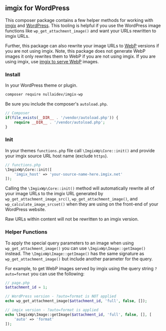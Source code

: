 ## imgix for WordPress

This composer package contains a few helper methods for working with [imgix](https://imgix.com/) and [WordPress](https://wordpress.org/). This tooling is helpful if you use the WordPress image functions like `wp_get_attachment_image()` and want your URLs rewritten to imgix URLs.

Further, this package can also rewrite your image URLs to [WebP](https://developers.google.com/speed/webp/docs/using) versions if you are not using imgix. Note, this package does not generate WebP images it only rewrites them to WebP if you are not using imgix. If you are using imgix, use [imgix to serve WebP](https://docs.imgix.com/tutorials/improved-compression-auto-content-negotiation) images.

### Install

In your WordPress theme or plugin.

```bash
composer require nullaidev/imgix-wp
```

Be sure you include the composer's `autoload.php`.

```php
// Composer
if(file_exists(__DIR__ . '/vendor/autoload.php')) {
    require __DIR__ . '/vendor/autoload.php';
}
```


### Init

In your themes `functions.php` file call `\ImgixWp\Core::init()` and provide your imgix source URL host name (exclude `https`).

```php
// functions.php
\ImgixWp\Core::init([
    'imgix_host' => 'your-source-name-here.imgix.net'
]);
```

Calling the `\ImgixWp\Core::init()` method will automatically rewrite all of your image URLs to the imgix URL generated by `wp_get_attachment_image_src()`, `wp_get_attachment_image()`, and `wp_calculate_image_srcset()` when they are using on the front-end of your WordPress website.

Raw URLs within content will not be rewritten to an imgix version.

### Helper Functions

To apply the special query parameters to an image when using `wp_get_attachment_image()` you can use `\ImgixWp\Image::getImage()` instead. The `\ImgixWp\Image::getImage()` has the same signature as `wp_get_attachment_image()` but include another parameter for the query.

For example, to get WebP images served by imgix using the query string `?auto=format` you can use the following:

```php
// page.php
$attachment_id = 1;

// WordPress version - ?auto=format is NOT applied
echo wp_get_attachment_image($attachment_id, 'full', false, []);

// imgix version - ?auto=format is applied
echo \ImgixWp\Image::getImage($attachment_id, 'full', false, [], [
    'auto' => 'format'
]);
```